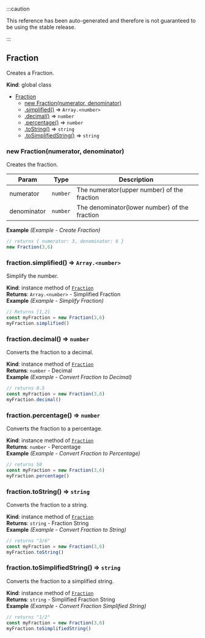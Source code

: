 :::caution

This reference has been auto-generated and therefore is not guaranteed to be using the stable release.

:::

<a name="Fraction"></a>

## Fraction

Creates a Fraction.

**Kind**: global class

-   [Fraction](#Fraction)
    -   [new Fraction(numerator, denominator)](#new_Fraction_new)
    -   [.simplified()](#Fraction+simplified) ⇒ <code>Array.&lt;number&gt;</code>
    -   [.decimal()](#Fraction+decimal) ⇒ <code>number</code>
    -   [.percentage()](#Fraction+percentage) ⇒ <code>number</code>
    -   [.toString()](#Fraction+toString) ⇒ <code>string</code>
    -   [.toSimplifiedString()](#Fraction+toSimplifiedString) ⇒ <code>string</code>

<a name="new_Fraction_new"></a>

### new Fraction(numerator, denominator)

Creates the fraction.

| Param       | Type                | Description                                   |
| ----------- | ------------------- | --------------------------------------------- |
| numerator   | <code>number</code> | The numerator(upper number) of the fraction   |
| denominator | <code>number</code> | The denominator(lower number) of the fraction |

**Example** _(Example - Create Fraction)_

```js
// returns { numerator: 3, denominator: 6 }
new Fraction(3,6)
```

<a name="Fraction+simplified"></a>

### fraction.simplified() ⇒ <code>Array.&lt;number&gt;</code>

Simplify the number.

**Kind**: instance method of [<code>Fraction</code>](#Fraction)  
**Returns**: <code>Array.&lt;number&gt;</code> - Simplified Fraction  
**Example** _(Example - Simplify Fraction)_

```js
// Returns [1,2]
const myFraction = new Fraction(3,6)
myFraction.simplified()
```

<a name="Fraction+decimal"></a>

### fraction.decimal() ⇒ <code>number</code>

Converts the fraction to a decimal.

**Kind**: instance method of [<code>Fraction</code>](#Fraction)  
**Returns**: <code>number</code> - Decimal  
**Example** _(Example - Convert Fraction to Decimal)_

```js
// returns 0.5
const myFraction = new Fraction(3,6)
myFraction.decimal()
```

<a name="Fraction+percentage"></a>

### fraction.percentage() ⇒ <code>number</code>

Converts the fraction to a percentage.

**Kind**: instance method of [<code>Fraction</code>](#Fraction)  
**Returns**: <code>number</code> - Percentage  
**Example** _(Example - Convert Fraction to Percentage)_

```js
// returns 50
const myFraction = new Fraction(3,6)
myFraction.percentage()
```

<a name="Fraction+toString"></a>

### fraction.toString() ⇒ <code>string</code>

Converts the fraction to a string.

**Kind**: instance method of [<code>Fraction</code>](#Fraction)  
**Returns**: <code>string</code> - Fraction String  
**Example** _(Example - Convert Fraction to String)_

```js
// returns "3/6"
const myFraction = new Fraction(3,6)
myFraction.toString()
```

<a name="Fraction+toSimplifiedString"></a>

### fraction.toSimplifiedString() ⇒ <code>string</code>

Converts the fraction to a simplified string.

**Kind**: instance method of [<code>Fraction</code>](#Fraction)  
**Returns**: <code>string</code> - Simplified Fraction String  
**Example** _(Example - Convert Fraction Simplified String)_

```js
// returns "1/2"
const myFraction = new Fraction(3,6)
myFraction.toSimplifiedString()
```
